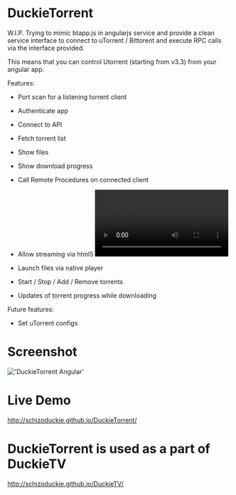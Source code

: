 DuckieTorrent
=============

W.I.P. Trying to mimic btapp.js in angularjs service and provide a clean service interface to connect to uTorrent / Bittorent and execute RPC calls via the
interface provided.

This means that you can control Utorrent (starting from v3.3) from your angular app.

Features:
* Port scan for a listening torrent client
* Authenticate app
* Connect to API
* Fetch torrent list
* Show files
* Show download progress

* Call Remote Procedures on connected client
* Allow streaming via html5 <video>
* Launch files via native player
* Start / Stop / Add / Remove torrents
* Updates of torrent progress while downloading

Future features:
* Set uTorrent configs

Screenshot
==========
!['DuckieTorrent Angular'](http://i.imgur.com/MMvGwX4.png)

Live Demo
=========
http://schizoduckie.github.io/DuckieTorrent/

DuckieTorrent is used as a part of DuckieTV
===========================================
http://schizoduckie.github.io/DuckieTV/
